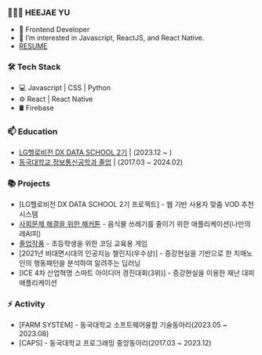 
### 👨🏻‍💻   HEEJAE YU

- 👨 Frontend Developer
- 🌱 I’m interested in Javascript, ReactJS, and React Native.
- [ RESUME ](https://spark-agenda-873.notion.site/Heejae-Yu-1895999e56fe43799f3d4cf17e9d7274)



### 🛠  Tech Stack

- 💻  Javascript | CSS | Python
- ⚙️  React | React Native
- 🛢  Firebase 



### 📫  Education

- [LG헬로비전 DX DATA SCHOOL 2기](http://lghellovisiondataschool.rapa.or.kr/ft/main.do) | (2023.12 ~ )
- [동국대학교 정보통신공학과 졸업](https://www.dongguk.edu/main) | (2017.03 ~ 2024.02)



### 📚 Projects

- [LG헬로비전 DX DATA SCHOOL 2기 프로젝트] - 웹 기반 사용자 맞춤 VOD 추천 시스템
- [사회문제 해결을 위한 해커톤](https://docs.google.com/document/d/15HGohrhkUehzYI_pkNf3c4GyBHro1uC-zF2BR2UKPPU/edit?usp=sharing) - 음식물 쓰레기를 줄이기 위한 애플리케이션(나만의 레AI피)
- [졸업작품](https://docs.google.com/document/d/15KaJMUhObvvfi1E25I2mI49QEMS5v3kjYOxqJrw6Ykg/edit?usp=sharing) - 초등학생을 위한 코딩 교육용 게임
- [2021년 비대면시대의 인공지능 챌린지(우수상)] - 증강현실을 기반으로 한 치매노인의 행동패턴을 분석하여 알려주는 딥러닝
- [ICE 4차 산업혁명 스마트 아이디어 경진대회(3위)] - 증강현실을 이용한 재난 대피 애플리케이션



### ⚡ Activity

- [FARM SYSTEM] - 동국대학교 소프트웨어융합 기술동아리(2023.05 ~ 2023.08)
- [CAPS] - 동국대학교 프로그래밍 중앙동아리(2017.03 ~ 2023.12)















